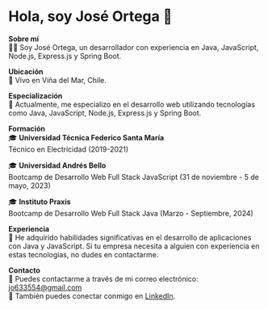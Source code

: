 # Hola, soy José Ortega 👋

**Sobre mí**  
🧑‍💻 Soy José Ortega, un desarrollador con experiencia en Java, JavaScript, Node.js, Express.js y Spring Boot.

**Ubicación**  
📍 Vivo en Viña del Mar, Chile.

**Especialización**  
🔧 Actualmente, me especializo en el desarrollo web utilizando tecnologías como Java, JavaScript, Node.js, Express.js y Spring Boot.

**Formación**  
🎓 **Universidad Técnica Federico Santa María**  
  Técnico en Electricidad (2019-2021)

🎓 **Universidad Andrés Bello**  
  Bootcamp de Desarrollo Web Full Stack JavaScript (31 de noviembre - 5 de mayo, 2023)

🎓 **Instituto Praxis**  
  Bootcamp de Desarrollo Web Full Stack Java (Marzo - Septiembre, 2024)

**Experiencia**  
💼 He adquirido habilidades significativas en el desarrollo de aplicaciones con Java y JavaScript. Si tu empresa necesita a alguien con experiencia en estas tecnologías, no dudes en contactarme.

**Contacto**  
📧 Puedes contactarme a través de mi correo electrónico: [jo633554@gmail.com](mailto:jo633554@gmail.com)  
🔗 También puedes conectar conmigo en [LinkedIn](https://www.linkedin.com/in/jos%C3%A9-abraham-ortega-oyarz%C3%BAn-389851247/).

<!--
**Jozz16/Jozz16** is a ✨ _special_ ✨ repository because its `README.md` (this file) appears on your GitHub profile.

Here are some ideas to get you started:

- 🔭 I’m currently working on ...
- 🌱 I’m currently learning ...
- 👯 I’m looking to collaborate on ...
- 🤔 I’m looking for help with ...
- 💬 Ask me about ...
- 📫 How to reach me: ...
- 😄 Pronouns: ...
- ⚡ Fun fact: ...
-->
